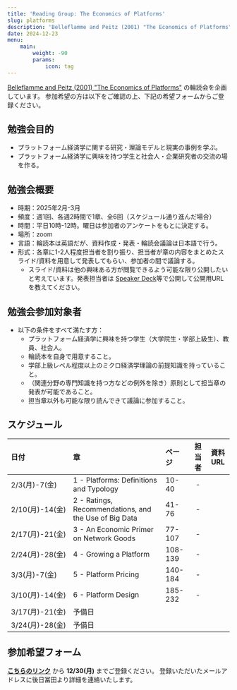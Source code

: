 ```yaml
---
title: 'Reading Group: The Economics of Platforms'
slug: platforms
description: 'Belleflamme and Peitz (2001) "The Economics of Platforms" の輪読会用ページ'
date: 2024-12-23
menu:
    main: 
        weight: -90
        params:
            icon: tag
---
```


[Belleflamme and Peitz (2001) "The Economics of Platforms"](https://www.cambridge.org/core/books/economics-of-platforms/1465A930513786676D369128B0AF9D21) の輪読会を企画しています。
参加希望の方は以下をご確認の上、下記の希望フォームからご登録ください。


## 勉強会目的
 - プラットフォーム経済学に関する研究・理論モデルと現実の事例を学ぶ。
 - プラットフォーム経済学に興味を持つ学生と社会人・企業研究者の交流の場を作る。


## 勉強会概要
 - 時期：2025年2月-3月
 - 頻度：週1回、各週2時間で1章、全6回（スケジュール通り進んだ場合）
 - 時間：平日10時-12時。曜日は参加者のアンケートをもとに決定する。
 - 場所：zoom
 - 言語：輪読本は英語だが、資料作成・発表・輪読会議論は日本語で行う。
 - 形式：各章に1-2人程度担当者を割り振り、担当者が章の内容をまとめたスライド/資料を用意して発表してもらい、参加者の間で議論する。
     - スライド/資料は他の興味ある方が閲覧できるよう可能な限り公開したいと考えています。発表担当者は [Speaker Deck](https://speakerdeck.com/)等で公開して公開用URLを教えてください。


## 勉強会参加対象者
 - 以下の条件をすべて満たす方：
    - プラットフォーム経済学に興味を持つ学生（大学院生・学部上級生）、教員、社会人。
    - 輪読本を自身で用意すること。
    - 学部上級レベル程度以上のミクロ経済学理論の前提知識を持っていること。
    - （関連分野の専門知識を持つ方などの例外を除き）原則として担当章の発表が可能であること。
    - 担当章以外も可能な限り読んできて議論に参加すること。


## スケジュール

|日付|章|ページ|担当者|資料URL|
|:--|:--|:--|:--:|:--:|
|2/3(月)-7(金)|1 - Platforms: Definitions and Typology| 10-40 | - |
|2/10(月)-14(金)|2 - Ratings, Recommendations, and the Use of Big Data | 41-76| -|
|2/17(月)-21(金)|3 - An Economic Primer on Network Goods |77-107| - |
|2/24(月)-28(金)|4 - Growing a Platform | 108-139| - |
|3/3(月)-7(金)|5 - Platform Pricing | 140-184 | - |
|3/10(月)-14(金)|6 - Platform Design | 185-232 | - |
|3/17(月)-21(金)| 予備日 |  |  |
|3/24(月)-28(金)| 予備日 |  |  |


## 参加希望フォーム

[**こちらのリンク**](https://docs.google.com/forms/d/e/1FAIpQLSfRRmiVxYatnqTUcXdZ7-ZcLeo7IPTkn-LOK8PKwSpSYMiIqw/viewform?usp=header) から **12/30(月)** までご登録ください。
登録いただいたメールアドレスに後日冨田より詳細を連絡いたします。

